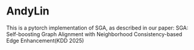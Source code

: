 # AndyLin
This is a pytorch implementation of SGA, as described in our paper: SGA: Self-boosting Graph Alignment with Neighborhood Consistency-based Edge Enhancement(KDD 2025)
